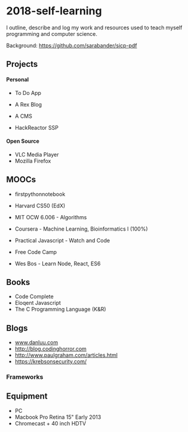 # 2018-self-learning
I outline, describe and log my work and resources used to teach myself programming and computer science.

Background: https://github.com/sarabander/sicp-pdf

## Projects

#### Personal

* To Do App
* A Rex Blog
* A CMS

* HackReactor SSP  
  
#### Open Source
* VLC Media Player
* Mozilla Firefox
  
## MOOCs

* firstpythonnotebook

* Harvard CS50 (EdX)

* MIT OCW 6.006 - Algorithms

* Coursera - Machine Learning, Bioinformatics I (100%)

* Practical Javascript - Watch and Code

* Free Code Camp

* Wes Bos - Learn Node, React, ES6

## Books
* Code Complete
* Eloqent Javascript
* The C Programming Language (K&R)

## Blogs
* www.danluu.com
* http://blog.codinghorror.com
* http://www.paulgraham.com/articles.html
* https://krebsonsecurity.com/
        
### Frameworks

## Equipment
* PC
* Macbook Pro Retina 15" Early 2013
* Chromecast + 40 inch HDTV
